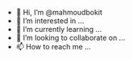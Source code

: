 - 👋 Hi, I’m @mahmoudbokit
- 👀 I’m interested in ...
- 🌱 I’m currently learning ...
- 💞️ I’m looking to collaborate on ...
- 📫 How to reach me ...

<!---
mahmoudbokit/mahmoudbokit is a ✨ special ✨ repository because its `README.md` (this file) appears on your GitHub profile.
You can click the Preview link to take a look at your changes.
--->
